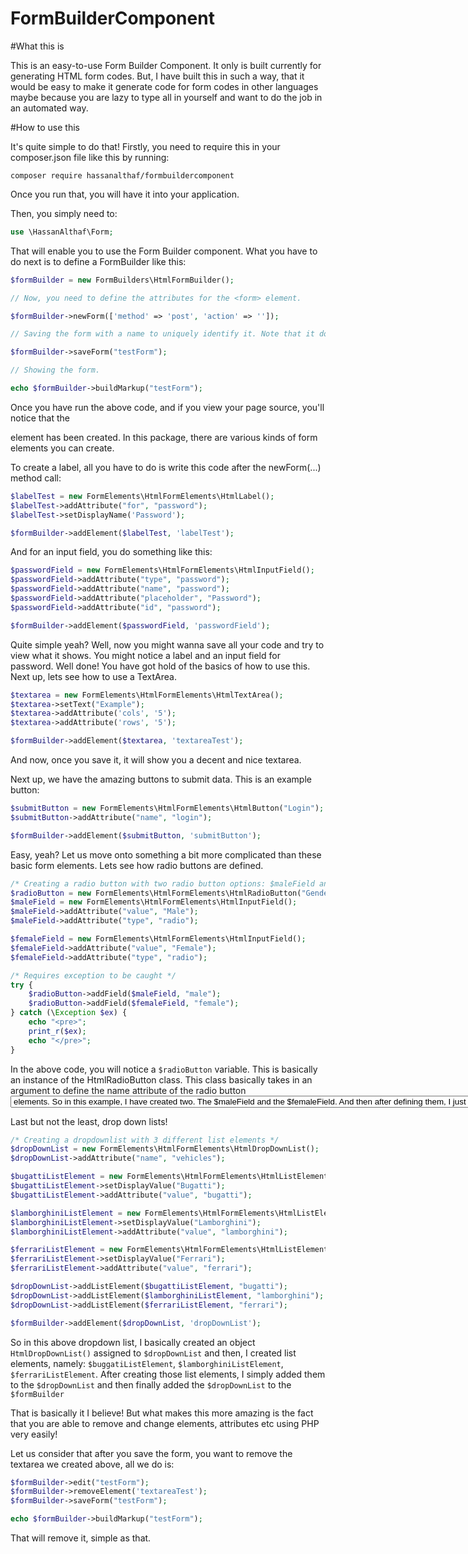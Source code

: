 # FormBuilderComponent

#What this is

This is an easy-to-use Form Builder Component. It only is built currently for generating HTML form codes. But, I have
built this in such a way, that it would be easy to make it generate code for form codes in other languages maybe
because you are lazy to type all in yourself and want to do the job in an automated way.

#How to use this

It's quite simple to do that! Firstly, you need to require this in your composer.json file like this by running:

`composer require hassanalthaf/formbuildercomponent`

Once you run that, you will have it into your application.

Then, you simply need to:

```php
use \HassanAlthaf\Form;
```

That will enable you to use the Form Builder component. What you have to do next is to define a FormBuilder like this:
```php
$formBuilder = new FormBuilders\HtmlFormBuilder();

// Now, you need to define the attributes for the <form> element.

$formBuilder->newForm(['method' => 'post', 'action' => '']);

// Saving the form with a name to uniquely identify it. Note that it doesn't affect the name attribute of the form.

$formBuilder->saveForm("testForm");

// Showing the form.

echo $formBuilder->buildMarkup("testForm");
```

Once you have run the above code, and if you view your page source, you'll notice that the <form> element has been created. In this package,
there are various kinds of form elements you can create.

To create a label, all you have to do is write this code after the newForm(...) method call:

```php
$labelTest = new FormElements\HtmlFormElements\HtmlLabel();
$labelTest->addAttribute("for", "password");
$labelTest->setDisplayName('Password');

$formBuilder->addElement($labelTest, 'labelTest');
```
And for an input field, you do something like this:

```php
$passwordField = new FormElements\HtmlFormElements\HtmlInputField();
$passwordField->addAttribute("type", "password");
$passwordField->addAttribute("name", "password");
$passwordField->addAttribute("placeholder", "Password");
$passwordField->addAttribute("id", "password");

$formBuilder->addElement($passwordField, 'passwordField');
```

Quite simple yeah? Well, now you might wanna save all your code and try to view what it shows. You might notice a label and an input field for password.
Well done! You have got hold of the basics of how to use this. Next up, lets see how to use a TextArea.

```php
$textarea = new FormElements\HtmlFormElements\HtmlTextArea();
$textarea->setText("Example");
$textarea->addAttribute('cols', '5');
$textarea->addAttribute('rows', '5');

$formBuilder->addElement($textarea, 'textareaTest');
```
And now, once you save it, it will show you a decent and nice textarea.

Next up, we have the amazing buttons to submit data. This is an example button:

```php
$submitButton = new FormElements\HtmlFormElements\HtmlButton("Login");
$submitButton->addAttribute("name", "login");

$formBuilder->addElement($submitButton, 'submitButton');
```

Easy, yeah? Let us move onto something a bit more complicated than these basic form elements. Lets see how radio buttons are defined.

```php
/* Creating a radio button with two radio button options: $maleField and $femaleField */
$radioButton = new FormElements\HtmlFormElements\HtmlRadioButton("Gender");
$maleField = new FormElements\HtmlFormElements\HtmlInputField();
$maleField->addAttribute("value", "Male");
$maleField->addAttribute("type", "radio");

$femaleField = new FormElements\HtmlFormElements\HtmlInputField();
$femaleField->addAttribute("value", "Female");
$femaleField->addAttribute("type", "radio");

/* Requires exception to be caught */
try {
    $radioButton->addField($maleField, "male");
    $radioButton->addField($femaleField, "female");
} catch (\Exception $ex) {
    echo "<pre>";
    print_r($ex);
    echo "</pre>";
}
```

In the above code, you will notice a `$radioButton` variable. This is basically an instance of the HtmlRadioButton class. This class basically takes in an argument to define the name attribute of the radio button <select> element.
Once that is defined, you need to define the actual radio buttons which are the <option> elements. So in this example, I have created two. The `$maleField` and the `$femaleField.` And then after defining them, I just add them to the `$radioButton` class. And all I have to do is add the `$radioButton` class onto the `$formBuilder.` That is it!

Last but not the least, drop down lists!

```php
/* Creating a dropdownlist with 3 different list elements */
$dropDownList = new FormElements\HtmlFormElements\HtmlDropDownList();
$dropDownList->addAttribute("name", "vehicles");

$bugattiListElement = new FormElements\HtmlFormElements\HtmlListElement();
$bugattiListElement->setDisplayValue("Bugatti");
$bugattiListElement->addAttribute("value", "bugatti");

$lamborghiniListElement = new FormElements\HtmlFormElements\HtmlListElement();
$lamborghiniListElement->setDisplayValue("Lamborghini");
$lamborghiniListElement->addAttribute("value", "lamborghini");

$ferrariListElement = new FormElements\HtmlFormElements\HtmlListElement();
$ferrariListElement->setDisplayValue("Ferrari");
$ferrariListElement->addAttribute("value", "ferrari");

$dropDownList->addListElement($bugattiListElement, "bugatti");
$dropDownList->addListElement($lamborghiniListElement, "lamborghini");
$dropDownList->addListElement($ferrariListElement, "ferrari");

$formBuilder->addElement($dropDownList, 'dropDownList');
```

So in this above dropdown list, I basically created an object `HtmlDropDownList()` assigned to `$dropDownList` and then, I created list elements, namely: `$buggatiListElement`, `$lamborghiniListElement`, `$ferrariListElement`. After creating those list elements, I simply added them to the `$dropDownList` and then finally added the `$dropDownList` to the `$formBuilder`

That is basically it I believe! But what makes this more amazing is the fact that you are able to remove and change elements, attributes etc using PHP very easily!

Let us consider that after you save the form, you want to remove the textarea we created above, all we do is:

```php
$formBuilder->edit("testForm");
$formBuilder->removeElement('textareaTest');
$formBuilder->saveForm("testForm");

echo $formBuilder->buildMarkup("testForm");
```

That will remove it, simple as that.
